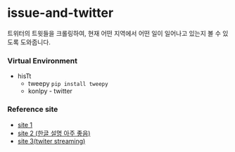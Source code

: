 # issue-and-twitter
트위터의 트윗들을 크롤링하여, 현재 어떤 지역에서 어떤 일이 일어나고 있는지 볼 수 있도록 도와줍니다.

### Virtual Environment
* hisTt
  * tweepy `pip install tweepy`
  * konlpy - twitter 

### Reference site
* [site 1](https://medium.freecodecamp.org/creating-a-twitter-bot-in-python-with-tweepy-ac524157a607)
* [site 2 (한글 설명 아주 좋음)](https://m.blog.naver.com/PostView.nhn?blogId=acwboy&logNo=220541273950&proxyReferer=https%3A%2F%2Fwww.google.co.kr%2F)
* [site 3(twiter streaming)](https://pythonprogramming.net/twitter-api-streaming-tweets-python-tutorial/)
